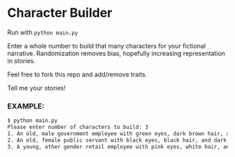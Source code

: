 # Character Builder

Run with `python main.py`

Enter a whole number to build that many characters for your fictional narrative.
Randomization removes bias, hopefully increasing representation in stories.

Feel free to fork this repo and add/remove traits.

Tell me your stories!

### EXAMPLE:
```sh
$ python main.py
Please enter number of characters to build: 3
1. An old, male government employee with green eyes, dark brown hair, and light brown skin. He is selfish and also alone.
2. An old, female public servant with black eyes, black hair, and dark brown skin. She is friendly and also deaf.
3. A young, other gender retail employee with pink eyes, white hair, and albino skin. They are generous and also celebrated.
```